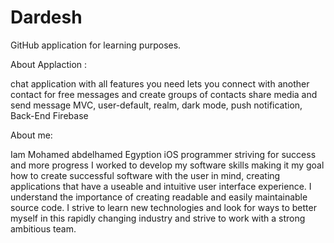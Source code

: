 # Dardesh
GitHub application for learning purposes.

About Applaction :

chat application with all features you need lets you connect with another contact for free messages and create groups of contacts share media and send message
MVC, user-default, realm, dark mode, push notification, Back-End Firebase

About me:

Iam Mohamed abdelhamed Egyption iOS programmer striving for success and more progress 
I worked to develop my software skills making it my goal how to create successful software with the user in mind,
creating applications that have a useable and intuitive user interface experience. 
I understand the importance of creating readable and easily maintainable source code.
I strive to learn new technologies and look for ways to better myself in this rapidly changing industry and strive to work with a strong ambitious team.
